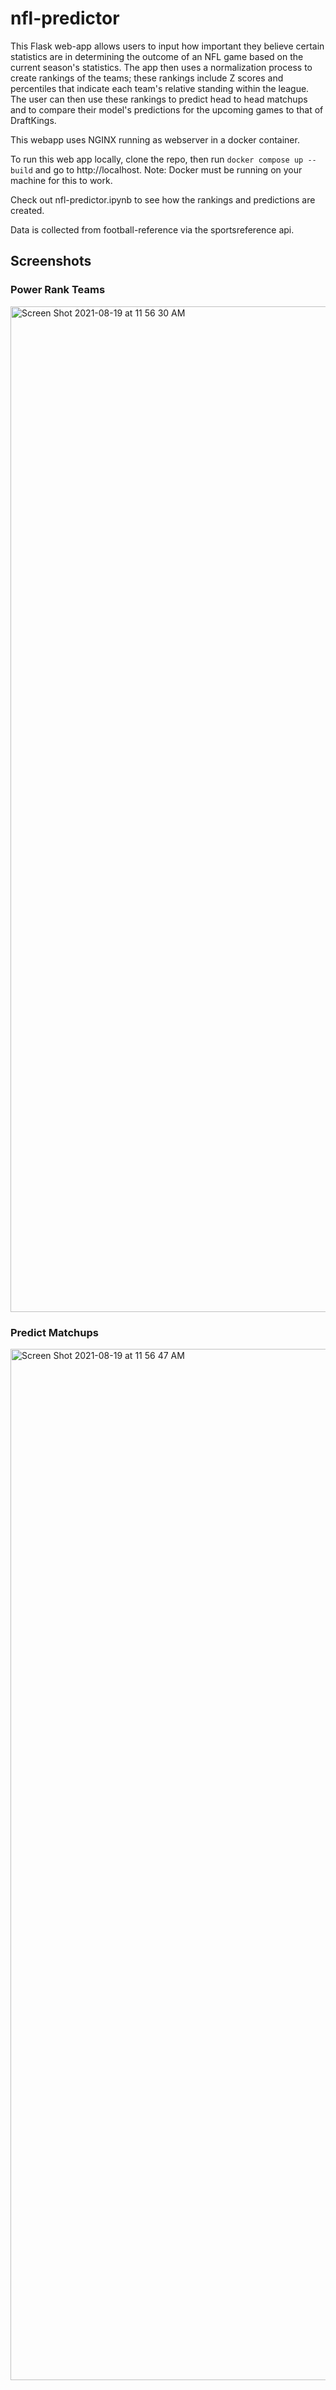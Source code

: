 # nfl-predictor

This Flask web-app allows users to input how important they believe certain statistics are in determining the outcome of an NFL game based on the current season's statistics. The app then uses a normalization process to create rankings of the teams; these rankings include Z scores and percentiles that indicate each team's relative standing within the league. The user can then use these rankings to predict head to head matchups and to compare their model's predictions for the upcoming games to that of DraftKings. 

This webapp uses NGINX running as webserver in a docker container.

To run this web app locally, clone the repo, then run `docker compose up --build` and go to http://localhost. Note: Docker must be running on your machine for this to work.

Check out nfl-predictor.ipynb to see how the rankings and predictions are created.

Data is collected from football-reference via the sportsreference api.

## Screenshots

### Power Rank Teams

<img width="1609" alt="Screen Shot 2021-08-19 at 11 56 30 AM" src="https://user-images.githubusercontent.com/58446351/130102274-d60aed7e-1d1f-46af-b647-eb87e39df24c.png">

### Predict Matchups

<img width="1650" alt="Screen Shot 2021-08-19 at 11 56 47 AM" src="https://user-images.githubusercontent.com/58446351/130102231-3605763c-1cd0-4c0d-bb79-b5b30d6b089c.png">

